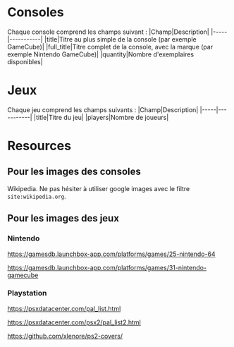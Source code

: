 # Consoles

Chaque console comprend les champs suivant :
|Champ|Description|
|-----|-----------|
|title|Titre au plus simple de la console (par exemple GameCube)|
|full_title|Titre complet de la console, avec la marque (par exemple Nintendo GameCube)|
|quantity|Nombre d'exemplaires disponibles|

# Jeux

Chaque jeu comprend les champs suivants :
|Champ|Description|
|-----|-----------|
|title|Titre du jeu|
|players|Nombre de joueurs|

# Resources

## Pour les images des consoles
Wikipedia. Ne pas hésiter à utiliser google images avec le filtre `site:wikipedia.org`.

## Pour les images des jeux

### Nintendo
https://gamesdb.launchbox-app.com/platforms/games/25-nintendo-64

https://gamesdb.launchbox-app.com/platforms/games/31-nintendo-gamecube

### Playstation
https://psxdatacenter.com/pal_list.html

https://psxdatacenter.com/psx2/pal_list2.html

https://github.com/xlenore/ps2-covers/

